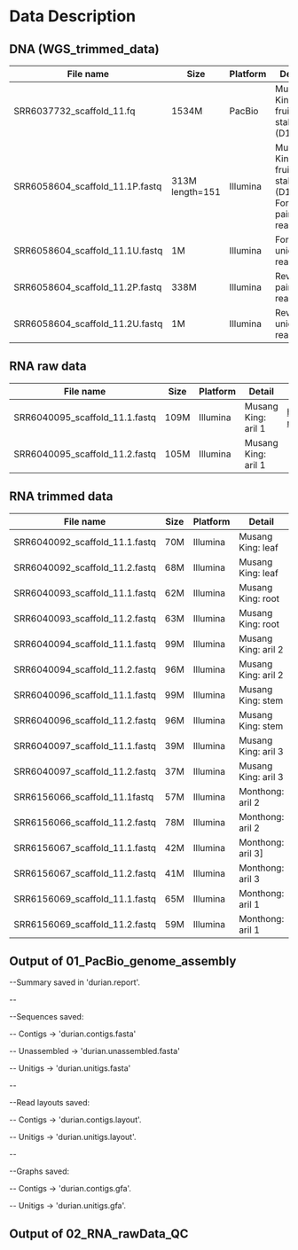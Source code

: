 # Data Description

## DNA (WGS_trimmed_data)

| File name                       | Size             | Platform | Detail                                            |                                                           |
| ------------------------------- | ---------------- | -------- | ------------------------------------------------- | --------------------------------------------------------- |
| SRR6037732_scaffold_11.fq       | 1534M            | PacBio   | Musang King fruit stalk (D1)                      | https://trace.ncbi.nlm.nih.gov/Traces/sra/?run=SRR6037732 |
| SRR6058604_scaffold_11.1P.fastq | 313M  length=151 | Illumina | Musang King fruit stalk (D1): Forward paired read | https://trace.ncbi.nlm.nih.gov/Traces/sra/?run=SRR6058604 |
| SRR6058604_scaffold_11.1U.fastq | 1M               | Illumina | Forward unique reads                              |                                                           |
| SRR6058604_scaffold_11.2P.fastq | 338M             | Illumina | Reverse paired read                               |                                                           |
| SRR6058604_scaffold_11.2U.fastq | 1M               | Illumina | Reverse unique reads                              |                                                           |

## RNA raw data

| File name                      | Size | Platform | Detail              |                                                           |
| ------------------------------ | ---- | -------- | ------------------- | --------------------------------------------------------- |
| SRR6040095_scaffold_11.1.fastq | 109M | Illumina | Musang King: aril 1 | https://trace.ncbi.nlm.nih.gov/Traces/sra/?run=SRR6040095 |
| SRR6040095_scaffold_11.2.fastq | 105M | Illumina | Musang King: aril 1 |                                                           |

## RNA trimmed data

| File name                      | Size | Platform | Detail              |                                                           |
| ------------------------------ | ---- | -------- | ------------------- | --------------------------------------------------------- |
| SRR6040092_scaffold_11.1.fastq | 70M  | Illumina | Musang King: leaf   | https://trace.ncbi.nlm.nih.gov/Traces/sra/?run=SRR6040092 |
| SRR6040092_scaffold_11.2.fastq | 68M  | Illumina | Musang King: leaf   |                                                           |
| SRR6040093_scaffold_11.1.fastq | 62M  | Illumina | Musang King: root   |                                                           |
| SRR6040093_scaffold_11.2.fastq | 63M  | Illumina | Musang King: root   |                                                           |
| SRR6040094_scaffold_11.1.fastq | 99M  | Illumina | Musang King: aril 2 |                                                           |
| SRR6040094_scaffold_11.2.fastq | 96M  | Illumina | Musang King: aril 2 |                                                           |
| SRR6040096_scaffold_11.1.fastq | 99M  | Illumina | Musang King: stem   |                                                           |
| SRR6040096_scaffold_11.2.fastq | 96M  | Illumina | Musang King: stem   |                                                           |
| SRR6040097_scaffold_11.1.fastq | 39M  | Illumina | Musang King: aril 3 |                                                           |
| SRR6040097_scaffold_11.2.fastq | 37M  | Illumina | Musang King: aril 3 |                                                           |
| SRR6156066_scaffold_11.1fastq  | 57M  | Illumina | Monthong: aril 2    |                                                           |
| SRR6156066_scaffold_11.2.fastq | 78M  | Illumina | Monthong: aril 2    |                                                           |
| SRR6156067_scaffold_11.1.fastq | 42M  | Illumina | Monthong: aril 3]   |                                                           |
| SRR6156067_scaffold_11.2.fastq | 41M  | Illumina | Monthong: aril 3    |                                                           |
| SRR6156069_scaffold_11.1.fastq | 65M  | Illumina | Monthong: aril 1    |                                                           |
| SRR6156069_scaffold_11.2.fastq | 59M  | Illumina | Monthong: aril 1    |                                                           |

## Output of 01_PacBio_genome_assembly

--Summary saved in 'durian.report'.

\--

--Sequences saved:

--   Contigs      -> 'durian.contigs.fasta'

--   Unassembled  -> 'durian.unassembled.fasta'

--   Unitigs      -> 'durian.unitigs.fasta'

\--

--Read layouts saved:

--   Contigs      -> 'durian.contigs.layout'.

--   Unitigs      -> 'durian.unitigs.layout'.

\--

--Graphs saved:

--   Contigs      -> 'durian.contigs.gfa'.

--   Unitigs      -> 'durian.unitigs.gfa'.

## Output of 02_RNA_rawData_QC